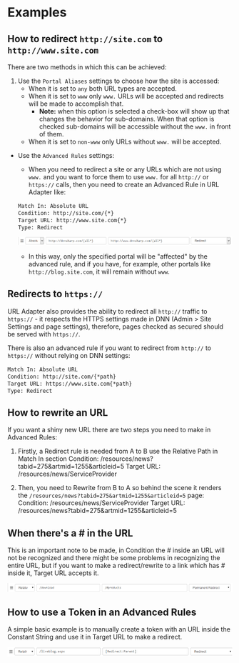 # Examples

## How to redirect `http://site.com` to `http://www.site.com`

There are two methods in which this can be achieved:

1. Use the `Portal Aliases` settings to choose how the site is accessed:
    * When it is set to `any` both URL types are accepted.
    * When it is set to `www` only `www.` URLs will be accepted and redirects will be made to accomplish that.
        * **Note:** when this option is selected a check-box will show up that changes the behavior for sub-domains. When that option is checked sub-domains will be accessible without the `www.` in front of them.
    * When it is set to `non-www` only URLs without `www.` will be accepted.

* Use the `Advanced Rules` settings:
    * When you need to redirect a site or any URLs which are not using `www.` and you want to force them to use `www.` for all `http://` or `https://` calls, then you need to create an Advanced Rule in URL Adapter like:
    
    ```
    Match In: Absolute URL
    Condition: http://site.com/{*}
    Target URL: http://www.site.com{*}
    Type: Redirect
    ```
    
    ![www image example](www.png)
    
    * In this way, only the specified portal will be "affected" by the advanced rule, and if you have, for example, other portals like `http://blog.site.com`, it will remain without `www`.
    
## Redirects to `https://`

URL Adapter also provides the ability to redirect all `http://` traffic to `https://` - it respects the HTTPS settings made in DNN (Admin > Site Settings and page settings), therefore, pages checked as secured should be served with `https://`.

There is also an advanced rule if you want to redirect from `http://` to `https://` without relying on DNN settings:
```
Match In: Absolute URL
Condition: http://site.com/{*path}
Target URL: https://www.site.com{*path}
Type: Redirect
```

## How to rewrite an URL

If you want a shiny new URL there are two steps you need to make in Advanced Rules:

1. Firstly, a Redirect rule is needed from A to B
        use the Relative Path in Match In section
        Condition: /resources/news?tabid=275&artmid=1255&articleid=5
        Target URL: /resources/news/ServiceProvider

2. Then, you need to Rewrite from B to A so behind the scene it renders the `/resources/news?tabid=275&artmid=1255&articleid=5` page:
        Condition: /resources/news/ServiceProvider
        Target URL: /resources/news?tabid=275&artmid=1255&articleid=5

## When there's a # in the URL

This is an important note to be made, in Condition the # inside an URL will not be recognized and there might be some problems in recognizing the entire URL, but if you want to make a redirect/rewrite to a link which has # inside it, Target URL accepts it.

![hash image example](hash.png)

## How to use a Token in an Advanced Rules

A simple basic example is to manually create a token with an URL inside the Constant String and use it in Target URL to make a redirect. 

![token image example](token.png)